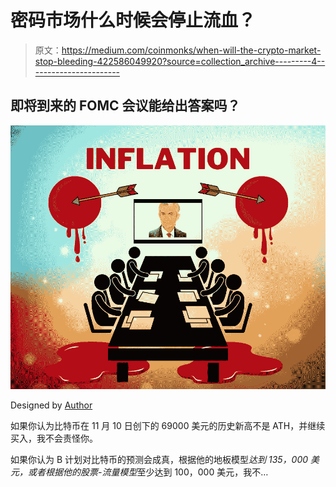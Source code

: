 # 密码市场什么时候会停止流血？

> 原文：<https://medium.com/coinmonks/when-will-the-crypto-market-stop-bleeding-422586049920?source=collection_archive---------4----------------------->

## 即将到来的 FOMC 会议能给出答案吗？

![](img/6158c269e1061d485a5de0dde0800e49.png)

Designed by [Author](https://www.quora.com/profile/Sudarsan-Karki-SuperSudar)

如果你认为比特币在 11 月 10 日创下的 69000 美元的历史新高不是 ATH，并继续买入，我不会责怪你。

如果你认为 B 计划对比特币的预测会成真，根据他的地板模型*达到 135，000 美元，或者根据他的股票-流量模型*至少达到 100，000 美元，我不…